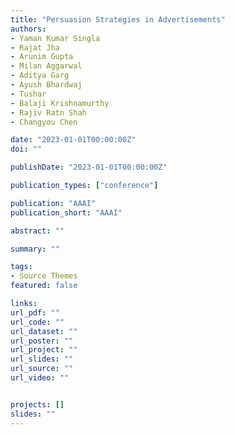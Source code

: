 ```yaml
---
title: "Persuasion Strategies in Advertisements"
authors:
- Yaman Kumar Singla
- Rajat Jha
- Arunim Gupta
- Milan Aggarwal
- Aditya Garg
- Ayush Bhardwaj
- Tushar
- Balaji Krishnamurthy
- Rajiv Ratn Shah
- Changyou Chen

date: "2023-01-01T00:00:00Z"
doi: ""

publishDate: "2023-01-01T00:00:00Z"

publication_types: ["conference"]

publication: "AAAI"
publication_short: "AAAI"

abstract: ""

summary: ""

tags:
- Source Themes
featured: false

links:
url_pdf: ""
url_code: ""
url_dataset: ""
url_poster: ""
url_project: ""
url_slides: ""
url_source: ""
url_video: ""


projects: []
slides: ""
---
```

